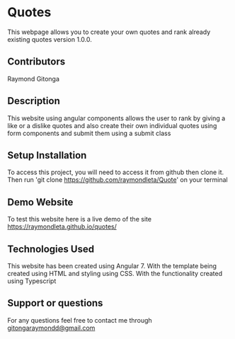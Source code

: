 # Quotes

This webpage allows you to create your own quotes and rank already existing quotes version 1.0.0.

## Contributors

Raymond Gitonga

## Description

This website using angular components allows the user to rank by giving a like or a dislike quotes and also create their own individual quotes using form components and submit them using a submit class

## Setup Installation

To access this project, you will need to access it from github then clone it. Then run 'git clone https://github.com/raymondleta/Quote' on your terminal

## Demo Website
To test this website here is a live demo of the site https://raymondleta.github.io/quotes/

## Technologies Used

This website has been created using Angular 7. With the template being created using HTML and styling using CSS. With the functionality created using Typescript

## Support or questions

For any questions feel free to contact me through gitongaraymondd@gmail.com
